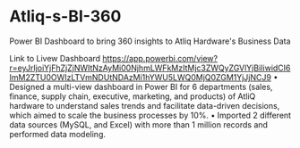 # Atliq-s-BI-360
Power BI Dashboard to bring 360 insights to Atliq Hardware's Business Data

Link to Livew Dashboard https://app.powerbi.com/view?r=eyJrIjoiYjFhZjZjNWItNzAyMi00NjhmLWFkMzItMjc3ZWQyZGVlYjBiIiwidCI6ImM2ZTU0OWIzLTVmNDUtNDAzMi1hYWU5LWQ0MjQ0ZGM1YjJjNCJ9
•	Designed a multi-view dashboard in Power BI for 6 departments (sales, finance, supply chain, executive, marketing, and products) of AtliQ hardware to understand sales trends and facilitate data-driven decisions, which aimed to scale the business processes by 10%.
•	Imported 2 different data sources (MySQL, and Excel) with more than 1 million records and performed data modeling. 



